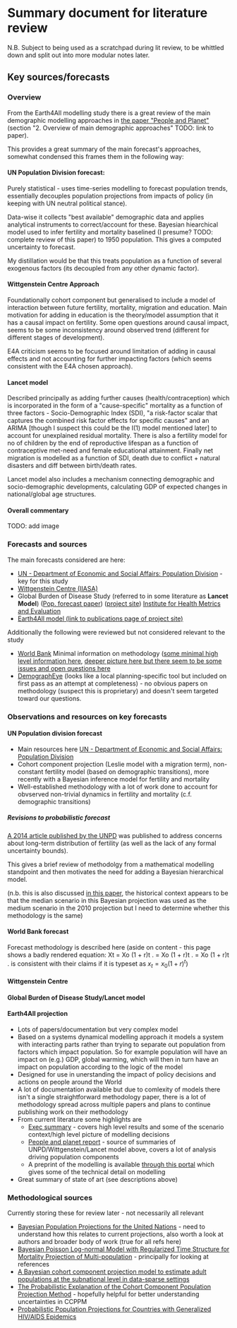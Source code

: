# Summary document for literature review

N.B. Subject to being used as a scratchpad during lit review, to be whittled down and split out into more modular notes later.

## Key sources/forecasts

### Overview

From the Earth4All modelling study there is a great review of the main demographic modelling approaches in [the paper "People and Planet"](https://earth4all.life/wp-content/uploads/2023/04/E4A_People-and-Planet_Report.pdf) (section "2. Overview of main demographic approaches" TODO: link to paper).

This provides a great summary of the main forecast's approaches, somewhat condensed this frames them in the following way:

#### UN Population Division forecast: 

Purely statistical - uses time-series modelling to forecast population trends, essentially decouples population projections from impacts of policy (in keeping with UN neutral political stance).

Data-wise it collects "best available" demographic data and applies analytical instruments to correct/account for these. Bayesian hiearchical model used to infer fertility and mortality baselined (I presume? TODO: complete review of this paper) to 1950 population. This gives a computed uncertainty to forecast.

My distillation would be that this treats population as a function of several exogenous factors (its decoupled from any other dynamic factor).

#### Wittgenstein Centre Approach

Foundationally cohort component but generalised to include a model of interaction between future fertility, mortality, migration and education. Main motivation for adding in education is the theory/model assumption that it has a causal impact on fertility. Some open questions around causal impact, seems to be some inconsistency around observed trend (different for different stages of development).

E4A criticism seems to be focused around limitation of adding in causal effects and not accounting for further impacting factors (which seems consistent with the E4A chosen approach).


#### Lancet model

Described principally as adding further causes (health/contraception) which is incorporated in the form of a "cause-specific" mortality as a function of three factors - Socio-Demographic Index (SDI), "a risk-factor scalar that captures the combined risk factor effects for specific causes" and an ARIMA [though I suspect this could be the I(1) model mentioned later] to account for unexplained residual mortality. There is also a fertility model for no of children by the end of reproductive lifespan as a function of contraceptive met-need and female educational attainment. Finally net migration is modelled as a function of SDI, death due to conflict + natural disasters and diff between birth/death rates.

Lancet model also includes a mechanism connecting demographic and socio-demographic developments, calculating GDP of expected changes in national/global age structures.

#### Overall commentary

TODO: add image


### Forecasts and sources

The main forecasts considered are here:

* [UN - Department of Economic and Social Affairs: Population Division](https://population.un.org/wpp/) - key for this study
* [Wittgenstein Centre (IIASA)](https://www.wittgensteincentre.org/en/index.htm)
* Global Burden of Disease Study (referred to in some literature as **Lancet Model**) ([Pop. forecast paper](https://www.thelancet.com/journals/lancet/article/PIIS0140-6736(20)30677-2/fulltext)) ([project site](https://www.thelancet.com/gbd)) [Institute for Health Metrics and Evaluation](https://www.healthdata.org/data-visualization/population-forecasting)
* [Earth4All model (link to publications page of project site)](https://earth4all.life/publications/)

Additionally the following were reviewed but not considered relevant to the study
* [World Bank](https://databank.worldbank.org/source/population-estimates-and-projections) Minimal information on methodology ([some minimal high level information here](https://datahelpdesk.worldbank.org/knowledgebase/articles/843507-what-are-the-methodologies-used-in-estimating-the), [deeper picture here but there seem to be some issues and open questions here](https://datahelpdesk.worldbank.org/knowledgebase/articles/906531-methodologies)
* [DemographEye](https://worlddata.io/agespot-demographic-forecasts/) (looks like a local planning-specific tool but included on first pass as an attempt at completeness) - no obvious papers on methodology (suspect this is proprietary) and doesn't seem targeted toward our questions.

### Observations and resources on key forecasts

#### UN Population division forecast

* Main resources here [UN - Department of Economic and Social Affairs: Population Division](https://population.un.org/wpp/)
* Cohort component projection (Leslie model with a migration term), non-constant fertility model (based on demographic transitions), more recently with a Bayesian inference model for fertility and mortality
* Well-established methodology with a lot of work done to account for obvserved non-trivial dynamics in fertility and mortality (c.f. demographic transitions)


##### Revisions to probabilistic forecast

[A 2014 article published by the UNPD](https://arxiv.org/pdf/1405.4708.pdf) was published to address concerns about long-term distribution of fertility (as well as the lack of any formal uncertainty bounds).

This gives a brief review of methodolgy from a mathematical modelling standpoint and then motivates the need for adding a Bayesian hierarchical model.



(n.b. this is also discussed [in this paper](https://www.researchgate.net/publication/51485137_Probabilistic_Projections_of_the_Total_Fertility_Rate_for_All_Countries), the historical context appears to be that the median scenario in this Bayesian projection was used as the medium scenario in the 2010 projection but I need to determine whether this methodology is the same)
#### World Bank forecast

Forecast methodology is described here (aside on content - this page shows a badly rendered equation: Xt = Xo (1 + r)t . = Xo (1 + r)t . = Xo (1 + r)t . is consistent with their claims if it is typeset as $x_t = x_0 (1 + r)^t$)

#### Wittgenstein Centre

#### Global Burden of Disease Study/Lancet model

#### Earth4All projection

* Lots of papers/documentation but very complex model
* Based on a systems dynamical modelling approach it models a system with interacting parts rather than trying to separate out population from factors which impact population. So for example population will have an impact on (e.g.) GDP, global warming, which will then in turn have an impact on population according to the logic of the model
* Designed for use in unerstanding the impact of policy decisions and actions on people around the World
* A lot of documentation available but due to comlexity of models there isn't a single straightforward methodology paper, there is a lot of methodology spread across multiple papers and plans to continue publishing work on their methodology
* From current literature some highlights are
  * [Exec summary](https://earth4all.life/wp-content/uploads/2023/03/Earth4All_Exec_Summary_EN.pdf) - covers high level results and some of the scenario context/high level picture of modelling decisions
  * [People and planet report](https://earth4all.life/wp-content/uploads/2023/04/E4A_People-and-Planet_Report.pdf) - source of summaries of UNPD/Wittgenstein/Lancet model above, covers a lot of analysis driving population components
  * A preprint of the modelling is available [through this portal](https://eartharxiv.org/repository/view/5111/) which gives some of the technical detail on modelling
* Great summary of state of art (see descriptions above)


### Methodological sources

Currently storing these for review later - not necessarily all relevant

* [Bayesian Population Projections for the United Nations](https://arxiv.org/abs/1405.4708) - need to understand how this relates to current projections, also worth a look at authors and broader body of work (true for all refs here)
* [Bayesian Poisson Log-normal Model with Regularized Time Structure for Mortality Projection of Multi-population](https://arxiv.org/abs/2010.04775) - principally for looking at references
* [A Bayesian cohort component projection model to estimate adult populations at the subnational level in data-sparse settings](https://arxiv.org/abs/2102.06121)
* [The Probabilistic Explanation of the Cohort Component Population Projection Method](https://arxiv.org/abs/2109.13015) - hopefully helpful for better understanding uncertainties in CCPPM
* [Probabilistic Population Projections for Countries with Generalized HIV/AIDS Epidemics](https://arxiv.org/abs/1609.04383)
